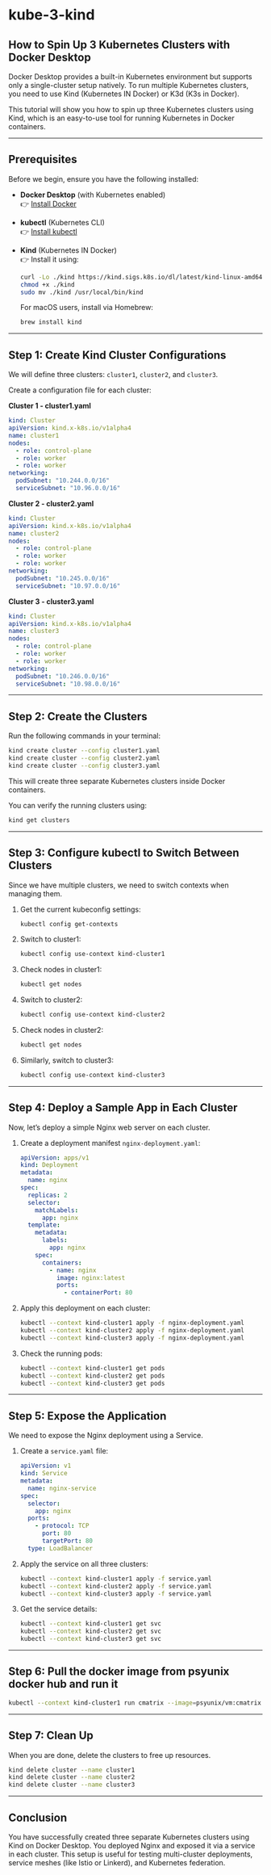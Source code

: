 # kube-3-kind

## How to Spin Up 3 Kubernetes Clusters with Docker Desktop

Docker Desktop provides a built-in Kubernetes environment but supports only a single-cluster setup natively. To run multiple Kubernetes clusters, you need to use Kind (Kubernetes IN Docker) or K3d (K3s in Docker).

This tutorial will show you how to spin up three Kubernetes clusters using Kind, which is an easy-to-use tool for running Kubernetes in Docker containers.

---

## Prerequisites

Before we begin, ensure you have the following installed:

- **Docker Desktop** (with Kubernetes enabled)  
  👉 [Install Docker](https://docs.docker.com/get-docker/)
- **kubectl** (Kubernetes CLI)  
  👉 [Install kubectl](https://kubernetes.io/docs/tasks/tools/)
- **Kind** (Kubernetes IN Docker)  
  👉 Install it using:

    ```bash
    curl -Lo ./kind https://kind.sigs.k8s.io/dl/latest/kind-linux-amd64
    chmod +x ./kind
    sudo mv ./kind /usr/local/bin/kind
    ```

    For macOS users, install via Homebrew:

    ```bash
    brew install kind
    ```

---

## Step 1: Create Kind Cluster Configurations

We will define three clusters: `cluster1`, `cluster2`, and `cluster3`.

Create a configuration file for each cluster:

**Cluster 1 - cluster1.yaml**
```yaml
kind: Cluster
apiVersion: kind.x-k8s.io/v1alpha4
name: cluster1
nodes:
  - role: control-plane
  - role: worker
  - role: worker
networking:
  podSubnet: "10.244.0.0/16"
  serviceSubnet: "10.96.0.0/16"
```

**Cluster 2 - cluster2.yaml**
```yaml
kind: Cluster
apiVersion: kind.x-k8s.io/v1alpha4
name: cluster2
nodes:
  - role: control-plane
  - role: worker
  - role: worker
networking:
  podSubnet: "10.245.0.0/16"
  serviceSubnet: "10.97.0.0/16"
```

**Cluster 3 - cluster3.yaml**
```yaml
kind: Cluster
apiVersion: kind.x-k8s.io/v1alpha4
name: cluster3
nodes:
  - role: control-plane
  - role: worker
  - role: worker
networking:
  podSubnet: "10.246.0.0/16"
  serviceSubnet: "10.98.0.0/16"
```

---

## Step 2: Create the Clusters

Run the following commands in your terminal:

```bash
kind create cluster --config cluster1.yaml
kind create cluster --config cluster2.yaml
kind create cluster --config cluster3.yaml
```

This will create three separate Kubernetes clusters inside Docker containers.

You can verify the running clusters using:

```bash
kind get clusters
```

---

## Step 3: Configure kubectl to Switch Between Clusters

Since we have multiple clusters, we need to switch contexts when managing them.

1. Get the current kubeconfig settings:
    ```bash
    kubectl config get-contexts
    ```
2. Switch to cluster1:
    ```bash
    kubectl config use-context kind-cluster1
    ```
3. Check nodes in cluster1:
    ```bash
    kubectl get nodes
    ```
4. Switch to cluster2:
    ```bash
    kubectl config use-context kind-cluster2
    ```
5. Check nodes in cluster2:
    ```bash
    kubectl get nodes
    ```
6. Similarly, switch to cluster3:
    ```bash
    kubectl config use-context kind-cluster3
    ```

---

## Step 4: Deploy a Sample App in Each Cluster

Now, let’s deploy a simple Nginx web server on each cluster.

1. Create a deployment manifest `nginx-deployment.yaml`:

    ```yaml
    apiVersion: apps/v1
    kind: Deployment
    metadata:
      name: nginx
    spec:
      replicas: 2
      selector:
        matchLabels:
          app: nginx
      template:
        metadata:
          labels:
            app: nginx
        spec:
          containers:
            - name: nginx
              image: nginx:latest
              ports:
                - containerPort: 80
    ```

2. Apply this deployment on each cluster:

    ```bash
    kubectl --context kind-cluster1 apply -f nginx-deployment.yaml
    kubectl --context kind-cluster2 apply -f nginx-deployment.yaml
    kubectl --context kind-cluster3 apply -f nginx-deployment.yaml
    ```

3. Check the running pods:

    ```bash
    kubectl --context kind-cluster1 get pods
    kubectl --context kind-cluster2 get pods
    kubectl --context kind-cluster3 get pods
    ```

---

## Step 5: Expose the Application

We need to expose the Nginx deployment using a Service.

1. Create a `service.yaml` file:

    ```yaml
    apiVersion: v1
    kind: Service
    metadata:
      name: nginx-service
    spec:
      selector:
        app: nginx
      ports:
        - protocol: TCP
          port: 80
          targetPort: 80
      type: LoadBalancer
    ```

2. Apply the service on all three clusters:

    ```bash
    kubectl --context kind-cluster1 apply -f service.yaml
    kubectl --context kind-cluster2 apply -f service.yaml
    kubectl --context kind-cluster3 apply -f service.yaml
    ```

3. Get the service details:

    ```bash
    kubectl --context kind-cluster1 get svc
    kubectl --context kind-cluster2 get svc
    kubectl --context kind-cluster3 get svc
    ```

---

## Step 6: Pull the docker image from psyunix docker hub and run it

```bash 
kubectl --context kind-cluster1 run cmatrix --image=psyunix/vm:cmatrix -it
```

---

## Step 7: Clean Up

When you are done, delete the clusters to free up resources.

```bash
kind delete cluster --name cluster1
kind delete cluster --name cluster2
kind delete cluster --name cluster3
```

---

## Conclusion

You have successfully created three separate Kubernetes clusters using Kind on Docker Desktop. You deployed Nginx and exposed it via a service in each cluster. This setup is useful for testing multi-cluster deployments, service meshes (like Istio or Linkerd), and Kubernetes federation.


